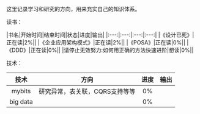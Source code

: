 这里记录学习和研究的方向，用来充实自己的知识体系。

读书：

|书名|开始时间|结束时间|状态|进度|输出|
|:---:|:---:|:---:|:---:|
|《设计已死》| 正在读|2%||
|《企业应用架构模式》|正在读|2%||
|《POSA》|正在读|0%||
|《DDD》|正在读|0%||
|请停止无效努力:如何用正确的方法快速进阶|想读|0%||

技术：

|技术|方向|进度|输出|
|:---:|:---:|:---:|:---:|
|mybits|研究异常，表关联，CQRS支持等等|0%||
|big data||0%||